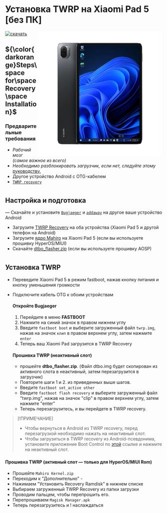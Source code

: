 # Установка TWRP на Xiaomi Pad 5 [без ПК]
<img align="right" src="nabu.png" width="400" alt="Windows 11 Running On a Xiaomi Pad 5">

[![скачать](https://github.com/Kumar-Jy/Windows-in-PocoF1-Without-PC/assets/20044626/3abc8b52-c5c6-4495-b623-d1312195d639)](https://youtu.be/91ZdM7HfRdc)
## ${\color{darkorange}Steps\space for\space Recovery\space Installation}$ 
### Предварительные требования
- _Рабочий мозг (самое важное из всего)_
- _Необходимо разблокировать загрузчик, если нет, следуйте этому_ [руководству.](https://github.com/Misha803/Port-Windows-11-Xiaomi-Pad-5/blob/main/guide/English/Re-rooting-en.md)
- Другое устройство Android с OTG-кабелем
- [`TWRP recovery`](https://github.com/Kumar-Jy/Windows-in-NABU-Without-PC/releases/tag/Modded-TWRP-Recovery)
#

## Настройка и подготовка
— Скачайте и установите [`Bugjaeger`](https://play.google.com/store/apps/details?id=eu.sisik.hackendebug&pcampaignid=web_share) и [`addaway`](https://github.com/AdAway/AdAway/releases/download/v6.1.3/AdAway-6.1.3-20240706.apk) на другое ваше устройство Android
- Загрузите [TWRP Recovery](https://sourceforge.net/projects/xiaomi-pad-5/files/TWRP/) на оба устройства (Xiaomi Pad 5 и другой телефон на Android)
 - Загрузите [ядро Mahiro](https://github.com/utziacre/android_kernel_xiaomi_nabu/releases/tag/20240803) на Xiaomi Pad 5 (если вы используете прошивку HyperOS/MIUI)
- Скачайте [dtbo_flasher.zip](https://github.com/Kumar-Jy/Windows-in-NABU-Without-PC/releases/download/Files/dtbo_flasher.zip) (если вы используете прошивку AOSP)
#  

## Установка TWRP
- Переведите Xiaomi Pad 5 в режим fastboot, нажав кнопку питания и кнопку уменьшения громкости
- Подключите кабель OTG к обоим устройствам
  
  #### Откройте Bugjaeger 
  1. Перейдите в меню **FASTBOOT**
  2. Нажмите на синий значок в правом нижнем углу
  3. Введите `fastboot boot` и выберите загруженный файл `twrp.img`, нажав на значок ``клип`` в правом верхнем углу, затем нажмите `enter`
  4. Теперь ваш Xiaomi Pad загрузится в TWRP Recovery

  #### Прошивка TWRP (неактивный слот)
  - прошейте **dtbo_flasher.zip**. (Файл dtbo.img будет скопирован из активного слота в неактивный, затем перезагрузится в загрузчик)
  - Повторите шаги 1 и 2. из приведенных выше шагов.
  - Введите `fastboot set_active other`
  - Введите `fastboot flash recovery` и выберите загруженный файл "twrp.img", нажав на значок "clip" в правом верхнем углу, затем нажмите "enter"
  - Теперь перезагрузитесь, и вы перейдете в TWRP recovery.

> [!ПРИМЕЧАНИЕ]
> - Чтобы вернуться в Android из TWRP recovery, перед перезагрузкой необходимо нажать на неактивный слот.
> - Чтобы загрузиться в TWRP recovery из Android-псевдонима, установите приложение Boot Control по [этой](https://github.com/capntrips/BootControl/releases) ссылке и нажмите на неактивный слот.
###
  #### Прошивка TWRP (активный слот — только для HyperOS/MIUI Rom)
  - Прошейте `Mahiro Kernel.zip`
  - Переходим к "Дополнительно" -
  - Нажимаем "Установить Recovery Ramdisk" в нижнем списке
  - Выбираем загруженный TWRP Recovery из папки загрузки
  - Проводим пальцем, чтобы перепрошить его.
  - Перепрошиваем `Magisk Manager.apk`
  - Теперь перезагрузитесь и ! наслаждаться

#
